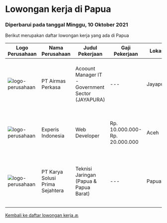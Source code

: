 
  # Lowongan kerja di Papua

  ### Diperbarui pada tanggal Minggu, 10 Oktober 2021

  Berikut merupakan daftar lowongan kerja yang ada di Papua

  |Logo Perusahaan | Nama Perusahaan | Judul Pekerjaan | Gaji Pekerjaan | Lokasi | Deskripsi | Tanggal diunggah | Pranala |
  | -------------- | --------------- | --------------- | --------- | --------- | -------------- | ------- | ----------- |
  |![logo-perusahaan](https://image-service-cdn.seek.com.au/cb6c6fa5bcb5880ae5a139f1165d07ffcf05fdfc/ee4dce1061f3f616224767ad58cb2fc751b8d2dc)|PT Airmas Perkasa|Acoount Manager IT - Government Sector (JAYAPURA)|---|Jayapura|Responsibility: Build and maintain relationship with new and existing customer from Government section. Ensure execution of developed sales...|Selasa, 05 Oktober 2021|https://www.jobstreet.co.id/id/job/acoount-manager-it-government-sector-jayapura-3632655?token=0~308e130b-2c04-4c66-bf6e-e9c8a3cad53d&sectionRank=1&jobId=jobstreet-id-job-3632655|
|![logo-perusahaan](https://image-service-cdn.seek.com.au/314ed38ba58cf54b5555f434a5bf338661292eb7/ee4dce1061f3f616224767ad58cb2fc751b8d2dc)|Experis Indonesia|Web Developer|Rp. 10.000.000-Rp. 20.000.000|Aceh|On behalf of our client, we are looking for a Web Developer with these following details: Responsibilities: Website and software application...|Rabu, 06 Oktober 2021|https://www.jobstreet.co.id/id/job/web-developer-3649693?token=0~308e130b-2c04-4c66-bf6e-e9c8a3cad53d&sectionRank=2&jobId=jobstreet-id-job-3649693|
|![logo-perusahaan](https://image-service-cdn.seek.com.au/bb0f2c313297f2db3d497466b95d7da85644edc0/ee4dce1061f3f616224767ad58cb2fc751b8d2dc)|PT Karya Solusi Prima Sejahtera|Teknisi Jaringan (Papua & Papua Barat)|---|Papua|KUALIFIKASI : Lulusan SMK Teknik Komputer dan Jaringan Usia maksimal 26 tahun Memiliki pengalaman minimal 1 tahun sebagai Teknisi Jaringan...|Senin, 04 Oktober 2021|https://www.jobstreet.co.id/id/job/teknisi-jaringan-papua-papua-barat-3646642?token=0~308e130b-2c04-4c66-bf6e-e9c8a3cad53d&sectionRank=3&jobId=jobstreet-id-job-3646642|


  [Kembali ke daftar lowongan kerja 🔙](../README.md#daftar-lowongan-kerja)
  